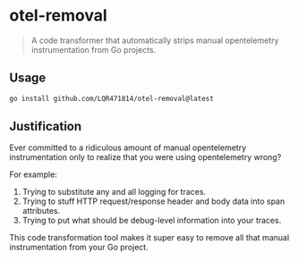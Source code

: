 # otel-removal

> A code transformer that automatically strips manual opentelemetry instrumentation from Go projects.

## Usage

```sh
go install github.com/LQR471814/otel-removal@latest
```

## Justification

Ever committed to a ridiculous amount of manual opentelemetry instrumentation only to realize that you were using opentelemetry wrong?

For example:

1. Trying to substitute any and all logging for traces.
2. Trying to stuff HTTP request/response header and body data into span attributes.
3. Trying to put what should be debug-level information into your traces.

This code transformation tool makes it super easy to remove all that manual instrumentation from your Go project.


